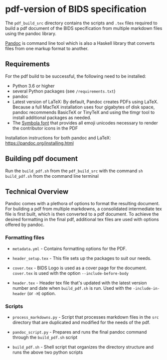 # pdf-version of BIDS specification

The `pdf_build_src` directory contains the scripts and `.tex` files required to build a pdf document of the BIDS specification from multiple markdown files using the pandoc library.

[Pandoc](https://pandoc.org/index.html) is command line tool which is also a Haskell library that converts files from one markup format to another.

## Requirements

For the pdf build to be successful, the following need to be installed:

- Python 3.6 or higher
- several Python packages (see `/requirements.txt`)
- pandoc
- Latest version of LaTeX: By default, Pandoc creates PDFs using LaTeX.
  Because a full MacTeX installation uses four gigabytes of disk space,
  pandoc recommends BasicTeX or TinyTeX and using the tlmgr tool to install additional packages as needed.
- The [Symbola font](https://packages.ubuntu.com/search?keywords=fonts-symbola) that provides all emoji unicodes necessary to render the contributor icons in the PDF

Installation instructions for both pandoc and LaTeX: https://pandoc.org/installing.html

## Building pdf document

Run the `build_pdf.sh` from the `pdf_build_src` with the command `sh build_pdf.sh` from the command line terminal

## Technical Overview

Pandoc comes with a plethora of options to format the resulting document.
For building a pdf from multiple markdowns, a consolidated intermediate tex file is first built,
which is then converted to a pdf document.
To achieve the desired formatting in the final pdf,
additional tex files are used with options offered by pandoc.

### Formatting files

- `metadata.yml` - Contains formatting options for the PDF.

- `header_setup.tex` -  This file sets up the packages to suit our needs.

- `cover.tex` - BIDS Logo is used as a cover page for the document. `cover.tex` is used with the option `--include-before-body`

- `header.tex` - Header tex file that's updated with the latest version number and date when `build_pdf.sh` is run. Used with the `-include-in-header` (or `-H`) option.

### Scripts

- `process_markdowns.py` - Script that processes markdown files in the `src` directory that are duplicated and modified for the needs of the pdf.

- `pandoc_script.py` - Prepares and runs the final pandoc command through the `build_pdf.sh` script

- `build_pdf.sh` - Shell script that organizes the directory structure and runs the above two python scripts
